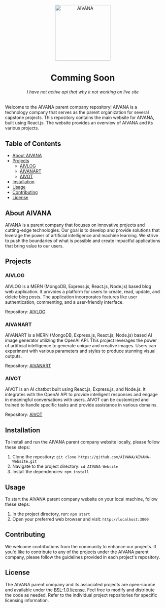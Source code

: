 <p align="center"><img width="180" src="https://aivart.vercel.app/assets/logo-76f396b8.png" alt="AIVANA">
  <h1 align="center">Comming Soon</h1>
  <h6 align='center'>I have not active api that why it not working on live site</h6></p> 

Welcome to the AIVANA parent company repository! AIVANA is a technology company that serves as the parent organization for several capstone projects. This repository contains the main website for AIVANA, built using React.js. The website provides an overview of AIVANA and its various projects.

## Table of Contents

- [About AIVANA](#about-aivana)
- [Projects](#projects)
  - [AIVLOG](#aivlog)
  - [AIVANART](#aivanart)
  - [AIVOT](#aivot)
- [Installation](#installation)
- [Usage](#usage)
- [Contributing](#contributing)
- [License](#license)

## About AIVANA

AIVANA is a parent company that focuses on innovative projects and cutting-edge technologies. Our goal is to develop and provide solutions that leverage the power of artificial intelligence and machine learning. We strive to push the boundaries of what is possible and create impactful applications that bring value to our users.

## Projects

### AIVLOG

AIVLOG is a MERN (MongoDB, Express.js, React.js, Node.js) based blog web application. It provides a platform for users to create, read, update, and delete blog posts. The application incorporates features like user authentication, commenting, and a user-friendly interface.

Repository: [AIVLOG](https://github.com/AIVANA/AIVLOG)

### AIVANART

AIVANART is a MERN (MongoDB, Express.js, React.js, Node.js) based AI image generator utilizing the OpenAI API. This project leverages the power of artificial intelligence to generate unique and creative images. Users can experiment with various parameters and styles to produce stunning visual outputs.

Repository: [AIVANART](https://github.com/AIVANA/AIVANART)

### AIVOT

AIVOT is an AI chatbot built using React.js, Express.js, and Node.js. It integrates with the OpenAI API to provide intelligent responses and engage in meaningful conversations with users. AIVOT can be customized and trained to handle specific tasks and provide assistance in various domains.

Repository: [AIVOT](https://github.com/20sunny/AIVANA)

## Installation

To install and run the AIVANA parent company website locally, please follow these steps:

1. Clone the repository: `git clone https://github.com/AIVANA/AIVANA-Website.git`
2. Navigate to the project directory: `cd AIVANA-Website`
3. Install the dependencies: `npm install`

## Usage

To start the AIVANA parent company website on your local machine, follow these steps:

1. In the project directory, run: `npm start`
2. Open your preferred web browser and visit: `http://localhost:3000`

## Contributing

We welcome contributions from the community to enhance our projects. If you'd like to contribute to any of the projects under the AIVANA parent company, please follow the guidelines provided in each project's repository.

## License

The AIVANA parent company and its associated projects are open-source and available under the [BSL-1.0 license](./LICENSE). Feel free to modify and distribute the code as needed. Refer to the individual project repositories for specific licensing information.

